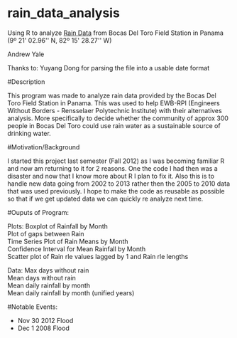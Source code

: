 rain_data_analysis
==================

Using R to analyze [Rain Data](http://biogeodb.stri.si.edu/physical_monitoring/research/bocas) from Bocas Del Toro Field Station in Panama (9º 21' 02.96'' N, 82º 15' 28.27'' W)

Andrew Yale

Thanks to:
Yuyang Dong for parsing the file into a usable date format

#Description

This program was made to analyze rain data provided by the Bocas Del Toro Field 
Station in Panama. This was used to help EWB-RPI (Engineers Without Borders -
Rensselaer Polytechnic Institute) with their alternatives analysis. More
specifically to decide whether the community of approx 300 people in 
Bocas Del Toro could use rain water as a sustainable source of drinking water.

#Motivation/Background

I started this project last semester (Fall 2012) as I was becoming familiar 
R and now am returning to it for 2 reasons. One the code I had then was 
a disaster and now that I know more about R I plan to fix it. Also this is
to handle new data going from 2002 to 2013 rather then the 2005 to 2010 data
that was used previously. I hope to make the code as reusable as possible so
that if we get updated data we can quickly re analyze next time.

#Ouputs of Program:

Plots:
Boxplot of Rainfall by Month  
Plot of gaps between Rain  
Time Series Plot of Rain Means by Month  
Confidence Interval for Mean Rainfall by Month  
Scatter plot of Rain rle values lagged by 1 and Rain rle lengths

Data:
Max days without rain  
Mean days without rain  
Mean daily rainfall by month  
Mean daily rainfall by month (unified years)  


#Notable Events:

* Nov 30 2012 Flood
* Dec  1 2008 Flood
